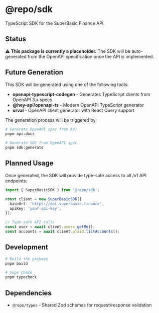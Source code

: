 # @repo/sdk

TypeScript SDK for the SuperBasic Finance API.

## Status

⚠️ **This package is currently a placeholder.** The SDK will be auto-generated from the OpenAPI specification once the API is implemented.

## Future Generation

This SDK will be generated using one of the following tools:

- **openapi-typescript-codegen** - Generates TypeScript clients from OpenAPI 3.x specs
- **@hey-api/openapi-ts** - Modern OpenAPI TypeScript generator
- **orval** - OpenAPI client generator with React Query support

The generation process will be triggered by:

```bash
# Generate OpenAPI spec from API
pnpm api:docs

# Generate SDK from OpenAPI spec
pnpm sdk:generate
```

## Planned Usage

Once generated, the SDK will provide type-safe access to all /v1 API endpoints:

```typescript
import { SuperBasicSDK } from '@repo/sdk';

const client = new SuperBasicSDK({
  baseUrl: 'https://api.superbasic.finance',
  apiKey: 'your-api-key',
});

// Type-safe API calls
const user = await client.users.getMe();
const accounts = await client.plaid.listAccounts();
```

## Development

```bash
# Build the package
pnpm build

# Type check
pnpm typecheck
```

## Dependencies

- `@repo/types` - Shared Zod schemas for request/response validation
